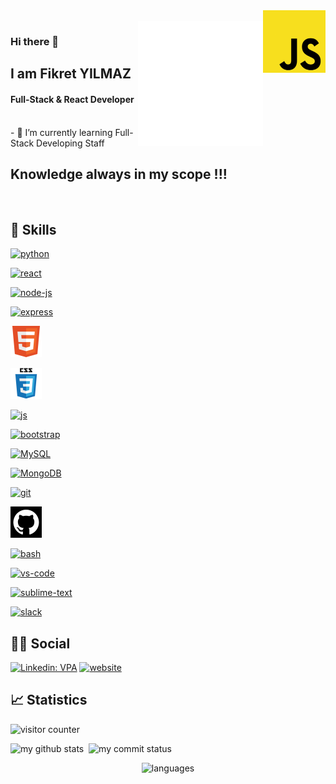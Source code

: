 <img src="img/slide.gif" alt="tools" width="100" height="100" align="right" style="max-width:100%;"> 
<br>
<img src="img/animation_500_kd7ngokt.gif" alt="react-native" width="200" height="200" align="right" style="max-width:100%;">

### Hi there 👋

<h2> I am Fikret YILMAZ </h2>

<h4> Full-Stack & React Developer  </h4>

<br>
- 🌱 I’m currently learning Full-Stack Developing Staff

## Knowledge always in my scope !!!

<img src="https://camo.githubusercontent.com/ecdf091dc9f099a6db3e61242963a3a5412ae6a8/687474703a2f2f696d672e736869656c64732e696f2f62616467652f746563682d737461636b2d3036393066612e7376673f7374796c653d666c6174" alt="" data-canonical-src="http://img.shields.io/badge/tech-stack-0690fa.svg?style=flat" style="max-width:100%;">
<br/>

## 🚀 Skills

<p>
 <a href="#" target="_blank"> <img src="https://www.python.org/static/img/python-logo.png" alt="python" width="150"/> </a>

<a href="#" target="_blank"> <img src="https://cdn.icon-icons.com/icons2/2415/PNG/512/react_original_wordmark_logo_icon_146375.png" alt="react" width="50"/> </a>
<a href="#" target="_blank">

<a href="#" target="_blank"> <img src="https://cdn.icon-icons.com/icons2/2415/PNG/512/nodejs_original_logo_icon_146411.png" alt="node-js" height="50"/> </a>

<a href="#" target="_blank"> <img src="https://miro.medium.com/max/875/0*r1BTGwo9cd8IGNQQ.jpeg" alt="express" height="50" /> </a>

<a href="#" target="_blank"> <img src="img/html.png" alt="html" height="50"/> </a>

<a href="#" target="_blank"> <img src="img/css3.png" alt="css" height="50"/> </a>

<a href="#" target="_blank"> <img src="https://cdn.icon-icons.com/icons2/2108/PNG/512/javascript_icon_130900.png" alt="js" height="50"/> </a>

<a href="#" target="_blank"> <img src="https://cdn.icon-icons.com/icons2/2415/PNG/512/bootstrap_plain_wordmark_logo_icon_146620.png" alt="bootstrap" height="50"/> </a>

<a href="#" target="_blank"> <img src="https://cdn.icon-icons.com/icons2/2415/PNG/512/mysql_original_wordmark_logo_icon_146417.png" alt="MySQL" height="50"/> </a>

<a href="#" target="_blank"> <img src="https://www.vectorlogo.zone/logos/mongodb/mongodb-ar21.svg" alt="MongoDB" height="50"/> </a>

 <!-- <a href="#" target="_blank"> <img src="https://cdn.icon-icons.com/icons2/2415/PNG/512/django_plain_logo_icon_146558.png" alt="django" height="70"/> </a>  -->

<a href="#" target="_blank"> <img src="https://www.vectorlogo.zone/logos/git-scm/git-scm-icon.svg" alt="git" height="50"/> </a>

<a href="#" target="_blank"> <img src="img/sgithub.png" alt="gitHub" height="50"/> </a>

<a href="#" target="_blank"> <img src="https://www.vectorlogo.zone/logos/gnu_bash/gnu_bash-icon.svg" alt="bash" height="50"/> </a>

<a href="#" target="_blank"> <img src="https://www.pngitem.com/pimgs/m/80-800968_vscode-visual-studio-logo-png-transparent-png.png" alt="vs-code" height="50"/> </a>

<a href="#" target="_blank"> <img src="https://cdn.icon-icons.com/icons2/1381/PNG/512/sublimetext_94866.png" alt="sublime-text" height="45"/> </a>

<a href="#" target="_blank"> <img src="img/slack0.png" alt="slack" height="45"/> </a>

</p>

## 👨👩 Social

[![Linkedin: VPA](https://img.shields.io/badge/linkedin-%230077B5.svg?&style=for-the-badge&logo=linkedin&logoColor=white)](https://www.linkedin.com/in/fikret-y-3031b2161/)
[![website](https://img.shields.io/badge/gmail-f1f2f6.svg?&style=for-the-badge&logo=gmail&logoColor=red)](mailto:yilmz.fikret@gmail.com)

## 📈 Statistics

<p align="left"><img src="https://komarev.com/ghpvc/?username=FikretYilmaz" alt="visitor counter" width="20%"/></p> 
<p align="left">
<img src="https://github-readme-stats.vercel.app/api?username=FikretYilmaz&theme=chartreuse-dark" alt="my github stats" width="49%"/>&nbsp;
<img src="https://github-readme-streak-stats.herokuapp.com/?user=FikretYilmaz&theme=chartreuse-dark" alt="my commit status" width="49%" /> </p>
<p align="center"><img src="https://github-readme-stats.vercel.app/api/top-langs/?username=FikretYilmaz&theme=chartreuse-dark&layout=compact" alt="languages" width="50%"></p>
